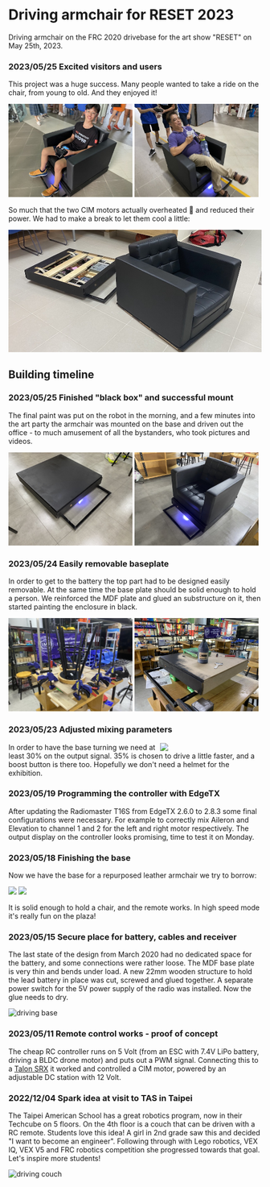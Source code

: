 # Driving armchair for RESET 2023

Driving armchair on the FRC 2020 drivebase for the art show "RESET" on May 25th, 2023.

### 2023/05/25 Excited visitors and users

This project was a huge success. Many people wanted to take a ride on the chair, from young to old. And they enjoyed it!

<img src="docs/2023-05-25_jack.jpg" width="49%"> <img src="docs/2023-05-25_nomer.jpg" width="49%">

So much that the two CIM motors actually overheated 🥵 and reduced their power. We had to make a break to let them cool a little:

![base and chair separated](docs/2023-05-25_separated.jpg)

## Building timeline

### 2023/05/25 Finished "black box" and successful mount

The final paint was put on the robot in the morning, and a few minutes into the art party the armchair was mounted on the base and driven out the office - to much amusement of all the bystanders, who took pictures and videos.

<img src="docs/2023-05-25_black-box.jpg" width="49%"> <img src="docs/2023-05-25_complete.jpg" width="49%">

### 2023/05/24 Easily removable baseplate

In order to get to the battery the top part had to be designed easily removable. At the same time the base plate should be solid enough to hold a person. We reinforced the MDF plate and glued an substructure on it, then started painting the enclosure in black.

<img src="docs/2023-05-24_baseplate.jpg" width="49%"> <img src="docs/2023-05-25_paint.jpg" width="49%">

### 2023/05/23 Adjusted mixing parameters

<img src="docs/2023-05-23_controller.jpg" align="right" width="40%">

In order to have the base turning we need at least 30% on the output signal. 35% is chosen to drive a little faster, and a boost button is there too. Hopefully we don't need a helmet for the exhibition.

### 2023/05/19 Programming the controller with EdgeTX

After updating the Radiomaster T16S from EdgeTX 2.6.0 to 2.8.3 some final configurations were necessary. For example to correctly mix Aileron and Elevation to channel 1 and 2 for the left and right motor respectively. The output display on the controller looks promising, time to test it on Monday.

### 2023/05/18 Finishing the base

Now we have the base for a repurposed leather armchair we try to borrow:

<img src="docs/base20230519.jpg" width="56%"> <img src="docs/armchair.jpg" width="42%"> 

It is solid enough to hold a chair, and the remote works. In high speed mode it's really fun on the plaza!

### 2023/05/15 Secure place for battery, cables and receiver

The last state of the design from March 2020 had no dedicated space for the battery, and some connections were rather loose. The MDF base plate is very thin and bends under load. A new 22mm wooden structure to hold the lead battery in place was cut, screwed and glued together. A separate power switch for the 5V power supply of the radio was installed. Now the glue needs to dry.

![driving base](docs/2023-05-15_base.jpg)

### 2023/05/11 Remote control works - proof of concept

The cheap RC controller runs on 5 Volt (from an ESC with 7.4V LiPo battery, driving a BLDC drone motor) and puts out a PWM signal. Connecting this to a [Talon SRX](https://www.vexrobotics.com/217-8080.html) it worked and controlled a CIM motor, powered by an adjustable DC station with 12 Volt.

### 2022/12/04 Spark idea at visit to TAS in Taipei

The Taipei American School has a great robotics program, now in their Techcube on 5 floors. On the 4th floor is a couch that can be driven with a RC remote. Students love this idea! A girl in 2nd grade saw this and decided "I want to become an engineer". Following through with Lego robotics, VEX IQ, VEX V5 and FRC robotics competition she progressed towards that goal. Let's inspire more students!

![driving couch](docs/2022-12-03_inspiration.jpg)
